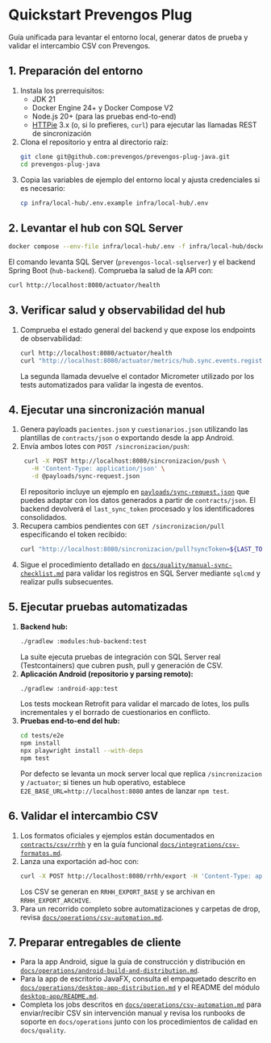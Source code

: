 # Quickstart Prevengos Plug

Guía unificada para levantar el entorno local, generar datos de prueba y validar el intercambio CSV con Prevengos.

## 1. Preparación del entorno

1. Instala los prerrequisitos:
   * JDK 21
   * Docker Engine 24+ y Docker Compose V2
   * Node.js 20+ (para las pruebas end-to-end)
   * [HTTPie](https://httpie.io/) 3.x (o, si lo prefieres, `curl`) para ejecutar las llamadas REST de sincronización
2. Clona el repositorio y entra al directorio raíz:
   ```bash
   git clone git@github.com:prevengos/prevengos-plug-java.git
   cd prevengos-plug-java
   ```
3. Copia las variables de ejemplo del entorno local y ajusta credenciales si es necesario:
   ```bash
   cp infra/local-hub/.env.example infra/local-hub/.env
   ```

## 2. Levantar el hub con SQL Server

```bash
docker compose --env-file infra/local-hub/.env -f infra/local-hub/docker-compose.yml up --build
```

El comando levanta SQL Server (`prevengos-local-sqlserver`) y el backend Spring Boot (`hub-backend`). Comprueba la salud de la API con:

```bash
curl http://localhost:8080/actuator/health
```

## 3. Verificar salud y observabilidad del hub

1. Comprueba el estado general del backend y que expose los endpoints de observabilidad:
   ```bash
   curl http://localhost:8080/actuator/health
   curl "http://localhost:8080/actuator/metrics/hub.sync.events.registered?tag=event_type:paciente-upserted"
   ```
   La segunda llamada devuelve el contador Micrometer utilizado por los tests automatizados para validar la ingesta de eventos.

## 4. Ejecutar una sincronización manual

1. Genera payloads `pacientes.json` y `cuestionarios.json` utilizando las plantillas de `contracts/json` o exportando desde la app Android.
2. Envía ambos lotes con `POST /sincronizacion/push`:
   ```bash
    curl -X POST http://localhost:8080/sincronizacion/push \
      -H 'Content-Type: application/json' \
      -d @payloads/sync-request.json
   ```
   El repositorio incluye un ejemplo en [`payloads/sync-request.json`](../payloads/sync-request.json)
   que puedes adaptar con los datos generados a partir de `contracts/json`. El backend
   devolverá el `last_sync_token` procesado y los identificadores consolidados.
3. Recupera cambios pendientes con `GET /sincronizacion/pull` especificando el token recibido:
   ```bash
   curl "http://localhost:8080/sincronizacion/pull?syncToken=${LAST_TOKEN}&limit=50"
   ```
4. Sigue el procedimiento detallado en [`docs/quality/manual-sync-checklist.md`](docs/quality/manual-sync-checklist.md) para validar los registros en SQL Server mediante `sqlcmd` y realizar pulls subsecuentes.

## 5. Ejecutar pruebas automatizadas

1. **Backend hub:**
   ```bash
   ./gradlew :modules:hub-backend:test
   ```
   La suite ejecuta pruebas de integración con SQL Server real (Testcontainers) que cubren push, pull y generación de CSV.
2. **Aplicación Android (repositorio y parsing remoto):**
   ```bash
   ./gradlew :android-app:test
   ```
   Los tests mockean Retrofit para validar el marcado de lotes, los pulls incrementales y el borrado de cuestionarios en conflicto.
3. **Pruebas end-to-end del hub:**
   ```bash
   cd tests/e2e
   npm install
   npx playwright install --with-deps
   npm test
   ```
   Por defecto se levanta un mock server local que replica `/sincronizacion` y `/actuator`; si tienes un hub operativo, establece `E2E_BASE_URL=http://localhost:8080` antes de lanzar `npm test`.

## 6. Validar el intercambio CSV

1. Los formatos oficiales y ejemplos están documentados en [`contracts/csv/rrhh`](contracts/csv/rrhh/README.md) y en la guía funcional [`docs/integrations/csv-formatos.md`](docs/integrations/csv-formatos.md).
2. Lanza una exportación ad-hoc con:
   ```bash
   curl -X POST http://localhost:8080/rrhh/export -H 'Content-Type: application/json' -d '{"trigger_type":"manual"}'
   ```
   Los CSV se generan en `RRHH_EXPORT_BASE` y se archivan en `RRHH_EXPORT_ARCHIVE`.
3. Para un recorrido completo sobre automatizaciones y carpetas de drop, revisa [`docs/operations/csv-automation.md`](docs/operations/csv-automation.md).

## 7. Preparar entregables de cliente

* Para la app Android, sigue la guía de construcción y distribución en [`docs/operations/android-build-and-distribution.md`](docs/operations/android-build-and-distribution.md).
* Para la app de escritorio JavaFX, consulta el empaquetado descrito en [`docs/operations/desktop-app-distribution.md`](docs/operations/desktop-app-distribution.md) y el README del módulo [`desktop-app/README.md`](desktop-app/README.md).
* Completa los jobs descritos en [`docs/operations/csv-automation.md`](docs/operations/csv-automation.md) para enviar/recibir CSV sin intervención manual y revisa los runbooks de soporte en `docs/operations` junto con los procedimientos de calidad en `docs/quality`.

